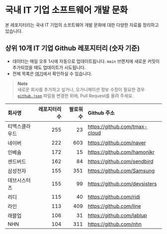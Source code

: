 # 국내 IT 기업 소프트웨어 개발 문화
본 레포지터리는 국내 IT 기업의 소프트웨어 개발 문화에 대한 다양한 자료를 정리하고 있습니다.

## 상위 10개 IT 기업 Github 레포지터리 (숫자 기준)

- 데이터는 매일 오후 1시에 자동으로 업데이트됩니다. `main` 브랜치에 새로운 커밋이 추가되었을 때도 업데이트가 시도됩니다.
- 전체 목록은 [여기](./github.md)에서 확인하실 수 있습니다.

> **Note**<br />
> 새로운 회사를 추가하고 싶거나, 오가니제이션 정보 수정이 필요한 경우 [`github.json`](./github.json) 파일을 변경한 뒤에, Pull Request를 올려 주세요.

<!-- MARKDOWN_TABLE(GITHUB): START -->

| **회사명** | **레포지터리 수** | **팔로워 수** | **Github 주소** |
|:---|---:|---:|:---|
| 티맥스클라우드 | 255 | 23 | https://github.com/tmax-cloud |
| 네이버 | 222 | 603 | https://github.com/naver |
| 인베슘 | 172 | 15 | https://github.com/hamonikr |
| 센드버드 | 162 | 84 | https://github.com/sendbird |
| 삼성전자 | 155 | 351 | https://github.com/Samsung |
| 데브시스터즈 | 155 | 99 | https://github.com/devsisters |
| 리디 | 115 | 40 | https://github.com/ridi |
| 라인 | 113 | 409 | https://github.com/line |
| 래블업 | 106 | 31 | https://github.com/lablup |
| NHN | 104 | 311 | https://github.com/nhn |

<!-- MARKDOWN_TABLE(GITHUB): END -->
